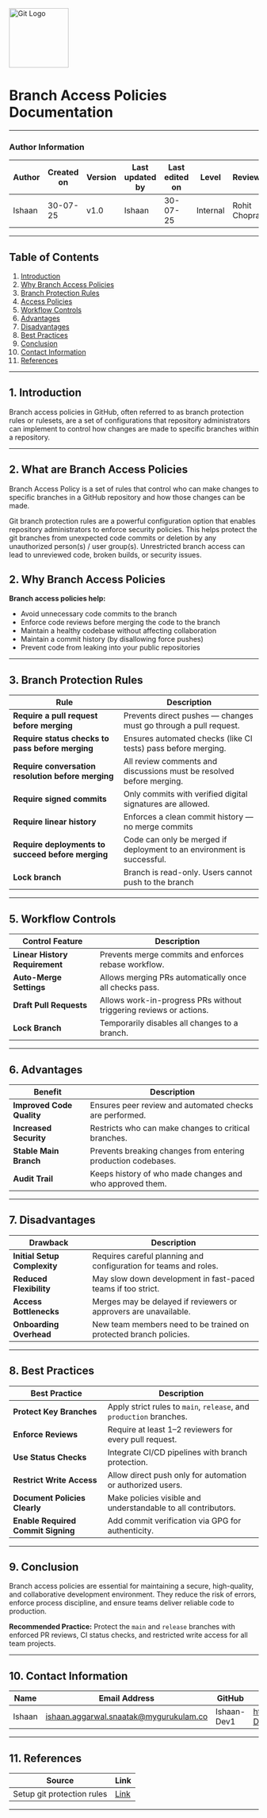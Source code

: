 
<img src="https://git-scm.com/images/logos/downloads/Git-Icon-1788C.png" alt="Git Logo" width="120"/>

# Branch Access Policies Documentation

---

### Author Information

| **Author**   | **Created on** | **Version** | **Last updated by** | **Last edited on** | **Level** | **Reviewer**  |
|--------------|----------------|-------------|---------------------|--------------------|-----------|---------------|
| Ishaan    | 30-07-25    | v1.0  |  Ishaan  |30-07-25   | Internal    | Rohit Chopra    | 

---

## Table of Contents

1. [Introduction](#1-introduction)  
2. [Why Branch Access Policies ](#2-why-branch-access-policies)  
3. [Branch Protection Rules](#3-branch-protection-rules)  
4. [Access Policies](#4-access-policies)  
5. [Workflow Controls](#5-workflow-controls)  
6. [Advantages](#6-advantages)  
7. [Disadvantages](#7-disadvantages)  
8. [Best Practices](#8-best-practices)  
9. [Conclusion](#9-conclusion)  
10. [Contact Information](#10-contact-information)  
11. [References](#11-references)

---

## 1. Introduction

Branch access policies in GitHub, often referred to as branch protection rules or rulesets, are a set of configurations that repository administrators can implement to control how changes are made to specific branches within a repository.

---
## 2. What are Branch Access Policies 

Branch Access Policy is a set of rules that control who can make changes to specific branches in a GitHub repository and how those changes can be made.

Git branch protection rules are a powerful configuration option that enables repository administrators to enforce security policies. This helps protect the git branches from unexpected code commits or deletion by any unauthorized person(s) / user group(s).
Unrestricted branch access can lead to unreviewed code, broken builds, or security issues.

## 2. Why Branch Access Policies 



**Branch access policies help:**

- Avoid unnecessary code commits to the branch
- Enforce code reviews before merging the code to the branch
- Maintain a healthy codebase without affecting collaboration
- Maintain a commit history (by disallowing force pushes)
- Prevent code from leaking into your public repositories 

---

## 3. Branch Protection Rules

| Rule                            | Description                                                                 |
|----------------------------------|-----------------------------------------------------------------------------|
| **Require a pull request before merging**|      Prevents direct pushes — changes must go through a pull request.           |
| **Require status checks to pass before merging**      |     Ensures automated checks (like CI tests) pass before merging.                                      |
| **Require conversation resolution before merging**             |    All review comments and discussions must be resolved before merging.            |
| **Require signed commits**      |    Only commits with verified digital signatures are allowed.                 |
| **Require linear history**        |                           	Enforces a clean commit history — no merge commits |
| **Require deployments to succeed before merging**          |     	Code can only be merged if deployment to an environment is successful.  |   
|    **Lock branch**   |             Branch is read-only. Users cannot push to the branch    |

---



## 5. Workflow Controls

| Control Feature              | Description                                                               |
|------------------------------|---------------------------------------------------------------------------|
| **Linear History Requirement** | Prevents merge commits and enforces rebase workflow.                     |
| **Auto-Merge Settings**       | Allows merging PRs automatically once all checks pass.                    |
| **Draft Pull Requests**       | Allows work-in-progress PRs without triggering reviews or actions.        |
| **Lock Branch**               | Temporarily disables all changes to a branch.                             |

---

## 6. Advantages

| Benefit                       | Description                                                               |
|-------------------------------|---------------------------------------------------------------------------|
| **Improved Code Quality**     | Ensures peer review and automated checks are performed.                   |
| **Increased Security**        | Restricts who can make changes to critical branches.                      |
| **Stable Main Branch**        | Prevents breaking changes from entering production codebases.             |
| **Audit Trail**               | Keeps history of who made changes and who approved them.                  |

---

## 7. Disadvantages

| Drawback                      | Description                                                                 |
|-------------------------------|-----------------------------------------------------------------------------|
| **Initial Setup Complexity**  | Requires careful planning and configuration for teams and roles.           |
| **Reduced Flexibility**       | May slow down development in fast-paced teams if too strict.               |
| **Access Bottlenecks**        | Merges may be delayed if reviewers or approvers are unavailable.           |
| **Onboarding Overhead**       | New team members need to be trained on protected branch policies.          |

---

## 8. Best Practices

| Best Practice                    | Description                                                              |
|----------------------------------|--------------------------------------------------------------------------|
| **Protect Key Branches**         | Apply strict rules to `main`, `release`, and `production` branches.      |
| **Enforce Reviews**              | Require at least 1–2 reviewers for every pull request.                   |
| **Use Status Checks**            | Integrate CI/CD pipelines with branch protection.                        |
| **Restrict Write Access**        | Allow direct push only for automation or authorized users.               |
| **Document Policies Clearly**    | Make policies visible and understandable to all contributors.            |
| **Enable Required Commit Signing** | Add commit verification via GPG for authenticity.                      |

---

## 9. Conclusion

Branch access policies are essential for maintaining a secure, high-quality, and collaborative development environment. They reduce the risk of errors, enforce process discipline, and ensure teams deliver reliable code to production.

 **Recommended Practice:** Protect the `main` and `release` branches with enforced PR reviews, CI status checks, and restricted write access for all team projects.

---

## 10. Contact Information

| Name| Email Address      | GitHub | URL |
|-----|--------------------------|-------------|---------|
| Ishaan | ishaan.aggarwal.snaatak@mygurukulam.co|  Ishaan-Dev1  |   https://github.com/Ishaan-Dev1  |


---

## 11. References

| Source                          | Link                                                                 |
|---------------------------------|----------------------------------------------------------------------|
| Setup git protection rules | [Link](https://spectralops.io/blog/how-to-set-up-git-branch-protection-rules/) |
---
